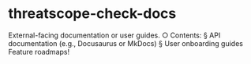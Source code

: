 # threatscope-check-docs
External-facing documentation or user guides.
		○ Contents:
			§ API documentation (e.g., Docusaurus or MkDocs)
			§ User onboarding guides
Feature roadmaps!
